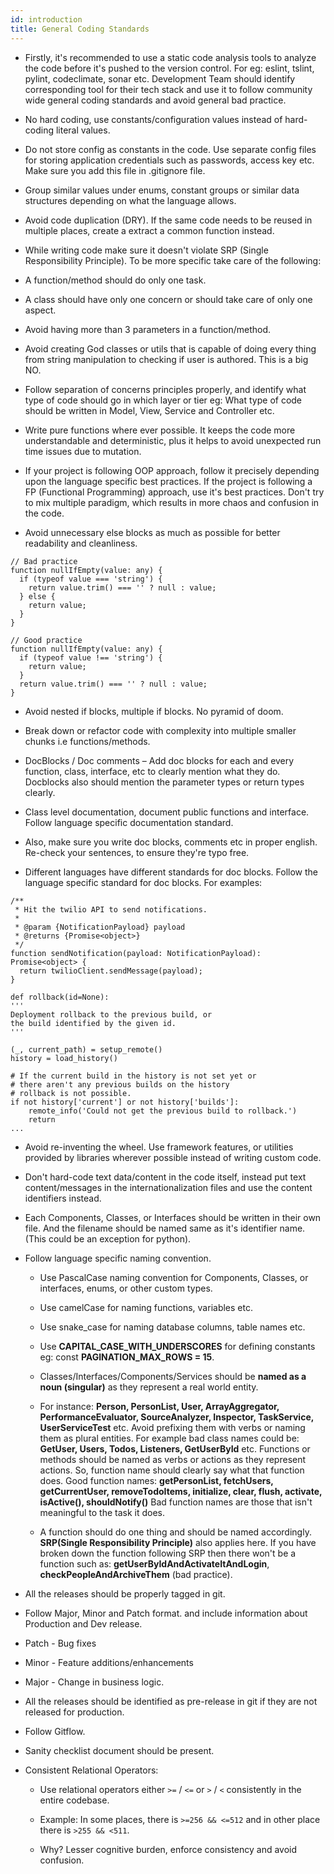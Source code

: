 ```yaml
---
id: introduction
title: General Coding Standards
---
```


* Firstly, it's recommended to use a static code analysis tools to analyze the code before it's pushed to the version control. For eg: eslint, tslint, pylint, codeclimate, sonar etc. Development Team should identify corresponding tool for their tech stack and use it to follow community wide general coding standards and avoid general bad practice.

* No hard coding, use constants/configuration values instead of hard-coding literal values.

* Do not store config as constants in the code. Use separate config files for storing application credentials such as passwords, access key etc. Make sure you add this file in .gitignore file.
  
* Group similar values under enums, constant groups or similar data structures depending on what the language allows.
  
* Avoid code duplication (DRY). If the same code needs to be reused in multiple places, create a extract a common function instead.
  
* While writing code make sure it doesn't violate SRP (Single Responsibility Principle). To be more specific take care of the following:

* A function/method should do only one task.

* A class should have only one concern or should take care of only one aspect.

* Avoid having more than 3 parameters in a function/method.

* Avoid creating God classes or utils that is capable of doing every thing from string manipulation to checking if user is authored. This is a big NO.

* Follow separation of concerns principles properly, and identify what type of code should go in which layer or tier eg: What type of code should be written in Model, View, Service and Controller etc.

* Write pure functions where ever possible. It keeps the code more understandable and deterministic, plus it helps to avoid unexpected run time issues due to mutation.

* If your project is following OOP approach, follow it precisely depending upon the language specific best practices. If the project is following a FP (Functional Programming) approach, use it's best practices. Don't try to mix multiple paradigm, which results in more chaos and confusion in the code.

* Avoid unnecessary else blocks as much as possible for better readability and cleanliness.

<!--JavaScript-->
    // Bad practice
    function nullIfEmpty(value: any) {
      if (typeof value === 'string') {
        return value.trim() === '' ? null : value;
      } else {
        return value;
      }
    }

    // Good practice
    function nullIfEmpty(value: any) {
      if (typeof value !== 'string') {
        return value;
      }
      return value.trim() === '' ? null : value;
    }

* Avoid nested if blocks, multiple if blocks. No pyramid of doom.

* Break down or refactor code with complexity into multiple smaller chunks i.e functions/methods.

* DocBlocks / Doc comments – Add doc blocks for each and every function, class, interface, etc to clearly mention what they do. Docblocks also should mention the parameter types or return types clearly.

* Class level documentation, document public functions and interface. Follow language specific documentation standard.

* Also, make sure you write doc blocks, comments etc in proper english. Re-check your sentences, to ensure they're typo free.

* Different languages have different standards for doc blocks. Follow the language specific standard for doc blocks. For examples:
  
<!--JavaScript-->
    /**
     * Hit the twilio API to send notifications.
     *
     * @param {NotificationPayload} payload
     * @returns {Promise<object>}
     */
    function sendNotification(payload: NotificationPayload): Promise<object> {
      return twilioClient.sendMessage(payload);
    }

<!--Python-->
    def rollback(id=None):
    '''
    Deployment rollback to the previous build, or
    the build identified by the given id.
    '''
 
    (_, current_path) = setup_remote()
    history = load_history()
 
    # If the current build in the history is not set yet or
    # there aren't any previous builds on the history
    # rollback is not possible.
    if not history['current'] or not history['builds']:
        remote_info('Could not get the previous build to rollback.')
        return
    ...

* Avoid re-inventing the wheel. Use framework features, or utilities provided by libraries wherever possible instead of writing custom code.

* Don't hard-code text data/content in the code itself, instead put text content/messages in the internationalization files and use the content identifiers instead.

* Each Components, Classes, or Interfaces should be written in their own file. And the filename should be named same as it's identifier name. (This could be an exception for python).

* Follow language specific naming convention.

  * Use PascalCase naming convention for Components, Classes, or interfaces, enums, or other custom types. 

  * Use camelCase for naming functions, variables etc.

  * Use snake_case for naming database columns, table names etc.

  * Use **CAPITAL_CASE_WITH_UNDERSCORES** for defining constants eg: const **PAGINATION_MAX_ROWS = 15**.

  * Classes/Interfaces/Components/Services should be **named as a noun (singular)** as they represent a real world entity.

  * For instance: **Person, PersonList, User, ArrayAggregator, PerformanceEvaluator, SourceAnalyzer, Inspector, TaskService,  UserServiceTest** etc.
    Avoid prefixing them with verbs or naming them as plural entities. For example bad class names could be: **GetUser, Users, Todos, Listeners, GetUserById** etc.
    Functions or methods should be named as verbs or actions as they represent actions. So, function name should clearly say what that function does.
    Good function names: **getPersonList, fetchUsers, getCurrentUser, removeTodoItems, initialize, clear, flush, activate, isActive(), shouldNotify()**
    Bad function names are those that isn't meaningful to the task it does.

  * A function should do one thing and should be named accordingly. **SRP(Single Responsibility Principle)** also applies here. If you have broken down the function following SRP then there won't be a function such as: **getUserByIdAndActivateItAndLogin**, **checkPeopleAndArchiveThem** (bad practice).

* All the releases should be properly tagged in git.

* Follow Major, Minor and Patch format. and include information about Production and Dev release.

* Patch - Bug fixes

* Minor - Feature additions/enhancements

* Major - Change in business logic.

* All the releases should be identified as pre-release in git if they are not released for production.

* Follow Gitflow.

* Sanity checklist document should be present.

* Consistent Relational Operators:

  * Use relational operators either `>=` / `<=` or `>` / `<`  consistently in the entire codebase.

  * Example: In some places, there is `>=256 && <=512` and in other place there is `>255 && <511`.

  * Why? Lesser cognitive burden, enforce consistency and avoid confusion. 
